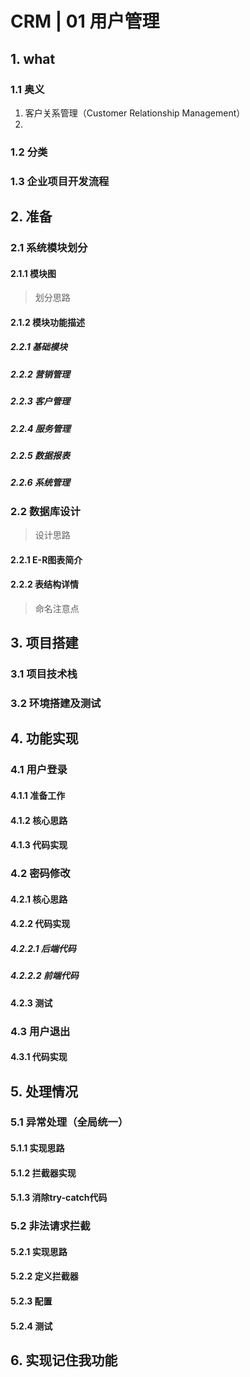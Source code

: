 # CRM | 01 用户管理

## 1. what

### 1.1 奥义

1. 客户关系管理（Customer Relationship Management）
2. 

### 1.2 分类



### 1.3 企业项目开发流程

## 2. 准备

### 2.1 系统模块划分

#### 2.1.1 模块图

> 划分思路

#### 2.1.2 模块功能描述

##### 2.2.1 基础模块

##### 2.2.2 营销管理

##### 2.2.3 客户管理

##### 2.2.4 服务管理

##### 2.2.5 数据报表

##### 2.2.6 系统管理

### 2.2 数据库设计

> 设计思路

#### 2.2.1 E-R图表简介

#### 2.2.2 表结构详情

> 命名注意点

## 3. 项目搭建

### 3.1 项目技术栈

### 3.2 环境搭建及测试

## 4. 功能实现

### 4.1 用户登录

#### 4.1.1 准备工作

#### 4.1.2 核心思路

#### 4.1.3 代码实现

### 4.2 密码修改

#### 4.2.1 核心思路

#### 4.2.2 代码实现

##### 4.2.2.1 后端代码

##### 4.2.2.2 前端代码

#### 4.2.3 测试

### 4.3 用户退出

#### 4.3.1 代码实现

## 5. 处理情况

### 5.1 异常处理（全局统一）

#### 5.1.1 实现思路

#### 5.1.2 拦截器实现

#### 5.1.3 消除try-catch代码

### 5.2 非法请求拦截

#### 5.2.1 实现思路

#### 5.2.2 定义拦截器

#### 5.2.3 配置

#### 5.2.4 测试

## 6. 实现记住我功能


